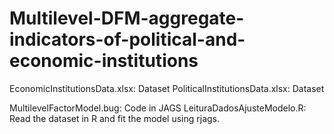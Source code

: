 # Multilevel-DFM-aggregate-indicators-of-political-and-economic-institutions

EconomicInstitutionsData.xlsx: Dataset
PoliticalInstitutionsData.xlsx: Dataset

MultilevelFactorModel.bug: Code in JAGS
LeituraDadosAjusteModelo.R: Read the dataset in R and fit the model using rjags.

